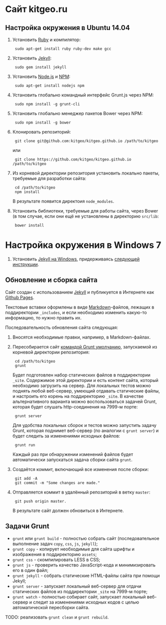 # Сайт kitgeo.ru

## Настройка окружения в Ubuntu 14.04

1. Установить [Ruby](https://github.com/ruby/ruby) и компилятор:

        sudo apt-get install ruby ruby-dev make gcc

2. Установить [Jekyll](http://jekyllrb.com):

        sudo gem install jekyll

3. Установить [Node.js](http://nodejs.com) и [NPM](http://npmjs.com):

        sudo apt-get install nodejs npm

4. Установить глобально командный интерфейс Grunt.js через NPM:

        sudo npm install -g grunt-cli

5. Установить глобально менеджер пакетов Bower через NPM:

        sudo npm install -g bower

6. Клонировать репозиторий:

        git clone git@github.com:kitgeo/kitgeo.github.io /path/to/kitgeo

    или

        git clone https://github.com/kitgeo/kitgeo.github.io /path/to/kitgeo

7. Из корневой директории репозитория установить локально пакеты, требуемые для разработки сайта:

        cd /path/to/kitgeo
        npm install

    В результате появится директоия `node_modules`.

8. Установить библиотеки, требуемые для работы сайта, через Bower (в том случае, если они ещё не установлены в
директорию `src/lib`:

        bower install

# Настройка окружения в Windows 7

1. Установить [Jekyll на Windows](http://jekyllrb.com/docs/windows/), придерживаясь
[следующей инструкции](http://jekyll-windows.juthilo.com/).

## Обновление и сборка сайта

Сайт создан с использованием [Jekyll](http://jekyllrb.com) и публикуется в Интернете как
[Github Pages](https://pages.github.com/).

Текстовые вставки оформлены в виде [Markdown](http://daringfireball.net/projects/markdown/)-файлов, лежащих в
поддиректории `_includes`, и если необходимо изменить какую-то информацию, то нужно править их.

Последовательность обновления сайта следующая:

1. Вносятся необходимые правки, например, в Markdown-файлах.

2. Пересобирается сайт [командой Grunt умолчанию](http://gruntjs.com/creating-tasks), запускаемой из корневой
директории репозитория:

        cd /path/to/kitgeo
        grunt

    Будет подготовлен набор статических файлов в поддиректории `_site`. Содержимое этой директории
и есть контент сайта, который необходимо загрузить на сервер. Для локальных тестов можно поднять любой веб-сервер,
умеющий отдавать статические файлы, и настроить его корень на поддиректорию `_site`. В качестве альтернативного
варианта можно воспользоваться задачей Grunt, которая будет слушать http-соединения на 7999-м порте:

        grunt server

    Для удобства локальных сборок и тестов можно запустить задачу Grunt, которая поднимет веб-сервер
(по аналогии с `grunt server`) и будет следить за изменениями исходных файлов:

        grunt run

    Каждый раз при обнаружении изменений файлов
будет автоматически запускаться задача сборки сайта `grunt`.

3. Создаётся коммит, включающий все изменения после сборки:

        git add -A
        git commit -m "Some changes are made."

4. Отправляется коммит в удалённый репозиторий в ветку `master`:

        git push origin master.

    В результате сайт должен обновиться в Интернете.

## Задачи Grunt

- `grunt` или `grunt build` - полностью собрать сайт (последовательное выполнение задач `copy`, `css`, `js`, `jekyll`);
- `grunt copy` - копирует необходимые для сайта шрифты и изображения в поддиректорию `assets`;
- `grunt css` - скомпилировать LESS в CSS;
- `grunt js` - проверить качество JavaScript-кода и минимизировать его в один файл;
- `grunt jekyll` - собрать статические HTML-файлы сайта при помощи Jekyll;
- `grunt server` - запускает локальный веб-сервер для отдачи статических файлов из поддиректории `_site` на 7999-м порте;
- `grunt watch` - полностью собирает сайт, запускает локальный веб-сервер и следит за изменениями исходных кодов с
целью автоматической пересборки сайта.

TODO: реализовать `grunt clean` и `grunt rebuild`.